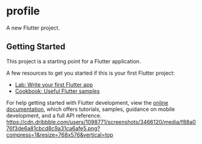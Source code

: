 # profile

A new Flutter project.

## Getting Started

This project is a starting point for a Flutter application.

A few resources to get you started if this is your first Flutter project:

- [Lab: Write your first Flutter app](https://docs.flutter.dev/get-started/codelab)
- [Cookbook: Useful Flutter samples](https://docs.flutter.dev/cookbook)

For help getting started with Flutter development, view the
[online documentation](https://docs.flutter.dev/), which offers tutorials,
samples, guidance on mobile development, and a full API reference.
https://cdn.dribbble.com/users/1098771/screenshots/3466120/media/f88a076f3de6a81cbcd8c9a31ca6afe5.png?compress=1&resize=768x576&vertical=top
